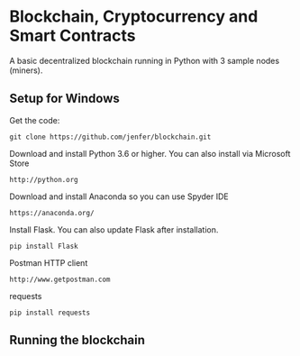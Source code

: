 # Blockchain, Cryptocurrency and Smart Contracts
A basic decentralized blockchain running in Python with 3 sample nodes (miners).


## Setup for Windows
Get the code:

```
git clone https://github.com/jenfer/blockchain.git
```

Download and install Python 3.6 or higher. You can also install via Microsoft Store

```
http://python.org
```



Download and install Anaconda so you can use Spyder IDE
```
https://anaconda.org/
```


Install Flask. You can also update Flask after installation.
```
pip install Flask
```


Postman HTTP client 
```
http://www.getpostman.com
```

requests
```
pip install requests
```

## Running the blockchain

